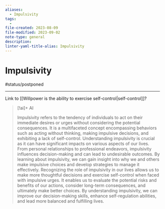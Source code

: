 ```yaml
---
aliases:
  - Impulsivity
tags:
  - 
file-created: 2023-08-09
file-modified: 2023-09-02
note-type: general
description: 
linter-yaml-title-alias: Impulsivity
---
```


# Impulsivity

#status/postponed

---

Link to [[Willpower is the ability to exercise self-control|self-control]]?

> [!ai]+ AI
>
> Impulsivity refers to the tendency of individuals to act on their immediate desires or urges without considering the potential consequences. It is a multifaceted concept encompassing behaviors such as acting without thinking, making impulsive decisions, and exhibiting a lack of self-control.
> Understanding impulsivity is crucial as it can have significant impacts on various aspects of our lives. From personal relationships to professional endeavors, impulsivity influences decision-making and can lead to undesirable outcomes. By learning about impulsivity, we can gain insight into why we and others make impulsive choices and develop strategies to manage it effectively.
> Recognizing the role of impulsivity in our lives allows us to make more thoughtful decisions and exercise self-control when faced with impulsive urges. It enables us to evaluate the potential risks and benefits of our actions, consider long-term consequences, and ultimately make better choices. By understanding impulsivity, we can improve our decision-making skills, enhance self-regulation abilities, and lead more balanced and fulfilling lives.
